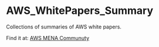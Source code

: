 # AWS_WhitePapers_Summary

Collections of summaries of AWS white papers. 

Find it at:  <a href="https://dev.to/awsmenacommunity"> AWS MENA Communuty </a>

  


   
